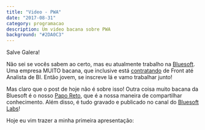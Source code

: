 ```yaml
---
title: "Video - PWA"
date: "2017-08-31"
category: programacao
description: Um video bacana sobre PWA
background: "#2DA0C3"
---
```


Salve Galera!

Não sei se vocês sabem ao certo, mas eu atualmente trabalho na [Bluesoft](https://www.bluesoft.com.br/). Uma empresa MUITO bacana, que inclusive está [contratando](https://www.bluesoft.com.br/carreiras/#vagas) de Front até Analista de BI. Então jovem, se inscreve lá e vamo trabalhar junto!

Mas claro que o post de hoje não é sobre isso! Outra coisa muito bacana da Bluesoft é o nosso [Papo Reto](http://labs.bluesoft.com.br/category/papo-reto/), que é a nossa maneira de compartilhar conhecimento. Além disso, é tudo gravado e publicado no canal do [Bluesoft Labs](https://www.youtube.com/channel/UCMbi8katMCUd5JkJ3Rr0t_w)!

Hoje eu vim trazer a minha primeira apresentação:

<YoutubeVideoRender video-id="9JRd4nZ2K4s"></YoutubeVideoRender>

<Signature></Signature>
